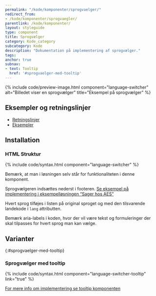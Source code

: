 ```yaml
---
permalink: "/kode/komponenter/sprogvaelger/"
redirect_from:
- /kode/komponenter/sprogvaegler/
parentlink: /kode/komponenter/
layout: styleguide
type: component
title: Sprogvælger
category: Kode_category
subcategory: Kode
description: "Dokumentation på implementering af sprogvælger."
tags: 
anchor: true
subnav:
- text: Tooltip
  href: '#sprogvaelger-med-tooltip'
---
```


{% include code/preview-image.html component="language-switcher" alt="Billedet viser en sprogvælger" title="Eksempel på sprogvælger" %}

## Eksempler og retningslinjer
<ul class="nobullet-list">
    <li><a href="/komponenter/sprogvaelger/#retningslinjer">Retningslinjer</a></li>
    <li><a href="/komponenter/sprogvaelger/">Eksempler</a></li>
</ul>

## Installation

### HTML Struktur

{% include code/syntax.html component="language-switcher" %}

<div class="alert alert-warning">
    <div class="alert-body">
        <p class="alert-text">Bemærk, at man i løsningen selv står for funktionaliteten i denne komponent.</p>
    </div>
</div>

Sprogvælgeren indsættes nederst i footeren. <a href="/eksempler/selvbetjeningsloesninger/#sager-hos-aes">Se eksempel på implementering i eksempelløsningen “Sager hos AES”</a>

Hvert sprog tilføjes i listen på original sproget og med den tilsvarende landekode i `lang` attributten.

Bemærk aria-labels i koden, hvor der vil være tekst og formuleringer der skal tilpasses for hvert sprog man kan vælge.

## Varianter

{:#sprogvaelger-med-tooltip}
### Sprogvælger med tooltip

{% include code/syntax.html component="language-switcher-tooltip" link="true" %}

<a href="/kode/komponenter/tooltip/">For mere info om implementering se tooltip komponenten</a>
